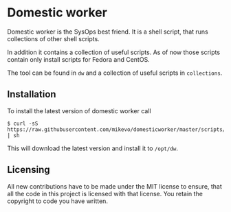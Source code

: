 # Domestic worker

Domestic worker is the SysOps best friend. It is a shell script, that runs collections of other shell scripts.

In addition it contains a collection of useful scripts. As of now those scripts contain only install scripts for Fedora and CentOS.

The tool can be found in <code>dw</code> and a collection of useful scripts in <code>collections</code>.

## Installation
To install the latest version of domestic worker call

    $ curl -sS https://raw.githubusercontent.com/mikevo/domesticworker/master/scripts/install.sh | sh

This will download the latest version and install it to <code>/opt/dw</code>.

## Licensing
All new contributions have to be made under the MIT license to ensure, that all the code in this project is licensed with that license. You retain the copyright to code you have written.
